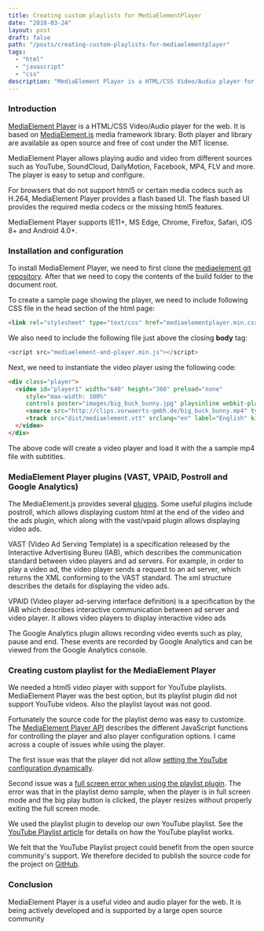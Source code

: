 ```yaml
---
title: Creating custom playlists for MediaElementPlayer
date: "2018-03-24"
layout: post
draft: false
path: "/posts/creating-custom-playlists-for-mediaelementplayer"
tags:
  - "html"
  - "javascript"
  - "css"
description: "MediaElement Player is a HTML/CSS Video/Audio player for the web. It is based on MediaElement.js media framework library. Both player and library are available as open source and free of cost under the MIT license."
---
```


### Introduction
[MediaElement Player](https://github.com/mediaelement/mediaelement) is a HTML/CSS Video/Audio player for the web. It is based on [MediaElement.js](http://www.mediaelementjs.com/) media framework library. Both player and library are available as open source and free of cost under the MIT license.

MediaElement Player allows playing audio and video from different sources such as YouTube, SoundCloud, DailyMotion, Facebook, MP4, FLV and more. The player is easy to setup and configure.

For browsers that do not support html5 or certain media codecs such as H.264, MediaElement Player provides a flash based UI. The flash based UI provides the required media codecs or the missing html5 features.

MediaElement Player supports IE11+, MS Edge, Chrome, Firefox, Safari, iOS 8+ and Android 4.0+.

### Installation and configuration
To install MediaElement Player, we need to first clone the [mediaelement git repository](https://github.com/mediaelement/mediaelement). After that we need to copy the contents of the build folder to the document root.

To create a sample page showing the player, we need to include following CSS file in the head section of the html page:

```html
<link rel="stylesheet" type="text/css" href="mediaelementplayer.min.css">
```

We also need to include the following file just above the closing **body** tag:

```js
<script src="mediaelement-and-player.min.js"></script>
```

Next, we need to instantiate the video player using the following code:

```html
<div class="player">
  <video id="player1" width="640" height="360" preload="none"
     style="max-width: 100%"
     controls poster="images/big_buck_bunny.jpg" playsinline webkit-playsinline>
     <source src="http://clips.vorwaerts-gmbh.de/big_buck_bunny.mp4" type="video/mp4">
     <track src="dist/mediaelement.vtt" srclang="en" label="English" kind="subtitles" type="text/vtt">
  </video>
</div>
```

The above code will create a video player and load it with the a sample mp4 file with subtitles.

### MediaElement Player plugins (VAST, VPAID, Postroll and Google Analytics)

The MediaElement.js provides several [plugins](https://github.com/mediaelement/mediaelement-plugins). Some useful plugins include postroll, which allows displaying custom html at the end of the video and the ads plugin, which along with the vast/vpaid plugin allows displaying video ads.

VAST (Video Ad Serving Template) is a specification released by the Interactive Advertising Bureu (IAB), which describes the communication standard between video players and ad servers. For example, in order to play a video ad, the video player sends a request to an ad server, which returns the XML conforming to the VAST standard. The xml structure describes the details for displaying the video ads.

VPAID (Video player ad-serving interface definition) is a specification by the IAB which describes interactive communication between ad server and video player. It allows video players to display interactive video ads

The Google Analytics plugin allows recording video events such as play, pause and end. These events are recorded by Google Analytics and can be viewed from the Google Analytics console.

### Creating custom playlist for the MediaElement Player
We needed a html5 video player with support for YouTube playlists. MediaElement Player was the best option, but its playlist plugin did not support YouTube videos. Also the playlist layout was not good.

Fortunately the source code for the playlist demo was easy to customize. The [MediaElement Player API](https://github.com/mediaelement/mediaelement/blob/master/docs/api.md) describes the different JavaScript functions for controlling the player and also player configuration options. I came across a couple of issues while using the player.

The first issue was that the player did not allow [setting the YouTube configuration dynamically](https://github.com/mediaelement/mediaelement-plugins/issues/117).

Second issue was a [full screen error when using the playlist plugin](https://github.com/mediaelement/mediaelement/issues/2496). The error was that in the playlist demo sample, when the player is in full screen mode and the big play button is clicked, the player resizes without properly exiting the full screen mode.

We used the playlist plugin to develop our own YouTube playlist. See the [YouTube Playlist article](/posts/youtube-playlist) for details on how the YouTube playlist works.

We felt that the YouTube Playlist project could benefit from the open source community's support. We therefore decided to publish the source code for the project on [GitHub](https://github.com/nadirlc/youtube-playlist).

### Conclusion
MediaElement Player is a useful video and audio player for the web. It is being actively developed and is supported by a large open source community
